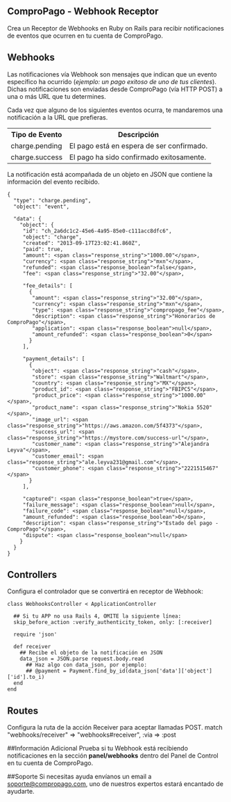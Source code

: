 ## ComproPago - Webhook Receptor
Crea un Receptor de Webhooks en Ruby on Rails para recibir notificaciones de eventos que ocurren en tu cuenta de ComproPago.

## Webhooks
Las notificaciones vía Webhook son mensajes que indican que un evento específico ha ocurrido (<i>ejemplo: un pago exitoso de uno de tus clientes</i>). Dichas notificaciones son enviadas desde ComproPago (vía HTTP POST) a una o más URL que tu determines.

Cada vez que alguno de los siguientes eventos ocurra, te mandaremos una notificación a la URL que prefieras.
<table class="table">
	<tr>
		<th>Tipo de Evento</th>
		<th>Descripción</th>
	</tr>
	<tr>
		<td><span class="label" id="label-event">charge.pending</span></td>
		<td>El pago está en espera de ser confirmado.</td>
	</tr>
	<tr>
		<td><span class="label" id="label-event">charge.success</span></td>
		<td>El pago ha sido confirmado exitosamente.</td>
	</tr>
</table>

La notificación está acompañada de un objeto en JSON que contiene la información del evento recibido.

	{
	  "type": "charge.pending",
	  "object": "event",

	  "data": {
		"object": {
		 "id": "ch_2a6dc1c2-45e6-4a95-85e0-c111acc8dfc6",
		 "object": "charge",
		 "created": "2013-09-17T23:02:41.860Z",
		 "paid": true,
		 "amount": <span class="response_string">"1000.00"</span>,
		 "currency": <span class="response_string">"mxn"</span>,
		 "refunded": <span class="response_boolean">false</span>,
		 "fee": <span class="response_string">"32.00"</span>,

		 "fee_details": [
		   {
		    "amount": <span class="response_string">"32.00"</span>,
		    "currency": <span class="response_string">"mxn"</span>,
		    "type": <span class="response_string">"compropago_fee"</span>,
		    "description": <span class="response_string">"Honorarios de ComproPago"</span>,
		    "application": <span class="response_boolean">null</span>,
		    "amount_refunded": <span class="response_boolean">0</span>
		   }
		 ],

		 "payment_details": [
		   {
		    "object": <span class="response_string">"cash"</span>,
		    "store": <span class="response_string">"Waltmart"</span>,
		    "country": <span class="response_string">"MX"</span>,
		    "product_id": <span class="response_string">"FBIPC5"</span>,
		    "product_price": <span class="response_string">"1000.00"</span>,
		    "product_name": <span class="response_string">"Nokia 5520"</span>,
		    "image_url": <span class="response_string">"https://aws.amazon.com/5f4373"</span>,
		    "success_url": <span class="response_string">"https://mystore.com/success-url"</span>,
		    "customer_name": <span class="response_string">"Alejandra Leyva"</span>,
		    "customer_email": <span class="response_string">"ale.leyva231@gmail.com"</span>,
		    "customer_phone": <span class="response_string">"2221515467"</span>
		   }
		 ],

		 "captured": <span class="response_boolean">true</span>,
		 "failure_message": <span class="response_boolean">null</span>,
		 "failure_code": <span class="response_boolean">null</span>,
		 "amount_refunded": <span class="response_boolean">0</span>,
		 "description": <span class="response_string">"Estado del pago - ComproPago"</span>,
		 "dispute": <span class="response_boolean">null</span>
		}
	  }
    }

## Controllers
Configura el controlador que se convertirá en receptor de Webhook:

	class WebhooksController < ApplicationController

  	  ## Si tu APP no usa Rails 4, OMITE la siguiente línea:
  	  skip_before_action :verify_authenticity_token, only: [:receiver]

  	  require 'json'

  	  def receiver
    	## Recibe el objeto de la notificación en JSON
   		data_json = JSON.parse request.body.read
     	  ## Haz algo con data_json, por ejemplo:
     	  ## @payment = Payment.find_by_id(data_json['data']['object']['id'].to_i)
  	  end
	end

## Routes
Configura la ruta de la acción Receiver para aceptar llamadas POST.
	match "webhooks/receiver" => "webhooks#receiver", :via => :post

##Información Adicional
Prueba si tu Webhook está recibiendo notificaciones en la sección **panel/webhooks** dentro del Panel de Control en tu cuenta de ComproPago.

##Soporte
Si necesitas ayuda envíanos un email a <a href="mailto:soporte@compropago.com?Subject=Soporte" target="_top">soporte@compropago.com</a>, uno de nuestros expertos estará encantado de ayudarte.
